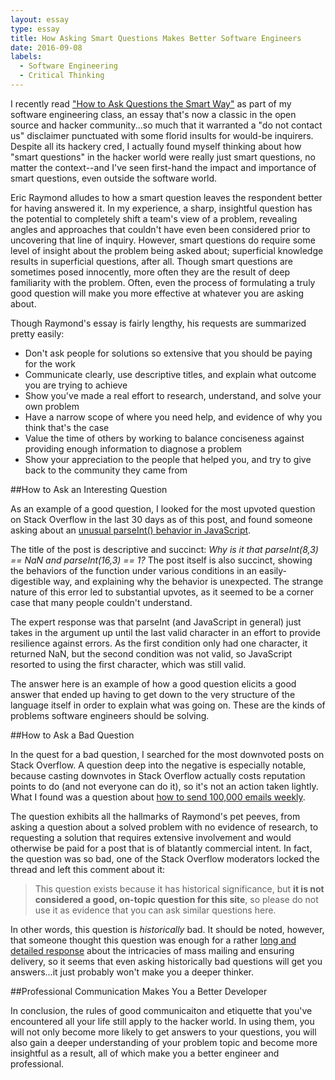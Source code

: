 ```yaml
---
layout: essay
type: essay
title: How Asking Smart Questions Makes Better Software Engineers
date: 2016-09-08
labels:
  - Software Engineering
  - Critical Thinking
---
```


I recently read ["How to Ask Questions the Smart Way"](http://www.catb.org/esr/faqs/smart-questions.html) as part of my software engineering class, an essay that's now a classic in the open source and hacker community...so much that it warranted a "do not contact us" disclaimer punctuated with some florid insults for would-be inquirers. Despite all its hackery cred, I actually found myself thinking about how "smart questions" in the hacker world were really just smart questions, no matter the context--and I've seen first-hand the impact and importance of smart questions, even outside the software world.

Eric Raymond alludes to how a smart question leaves the respondent better for having answered it. In my experience, a sharp, insightful question has the potential to completely shift a team's view of a problem, revealing angles and approaches that couldn't have even been considered prior to uncovering that line of inquiry. However, smart questions do require some level of insight about the problem being asked about; superficial knowledge results in superficial questions, after all. Though smart questions are sometimes posed innocently, more often they are the result of deep familiarity with the problem. Often, even the process of formulating a truly good question will make you more effective at whatever you are asking about. 

Though Raymond's essay is fairly lengthy, his requests are summarized pretty easily:
- Don't ask people for solutions so extensive that you should be paying for the work
- Communicate clearly, use descriptive titles, and explain what outcome you are trying to achieve
- Show you've made a real effort to research, understand, and solve your own problem
- Have a narrow scope of where you need help, and evidence of why you think that's the case
- Value the time of others by working to balance conciseness against providing enough information to diagnose a problem
- Show your appreciation to the people that helped you, and try to give back to the community they came from

##How to Ask an Interesting Question

As an example of a good question, I looked for the most upvoted question on Stack Overflow in the last 30 days as of this post, and found someone asking about an [unusual parseInt() behavior in JavaScript](http://stackoverflow.com/questions/39147108/why-is-it-that-parseint8-3-nan-and-parseint16-3-1).

The title of the post is descriptive and succinct: *Why is it that parseInt(8,3) == NaN and parseInt(16,3) == 1?* The post itself is also succinct, showing the behaviors of the function under various conditions in an easily-digestible way, and explaining why the behavior is unexpected. The strange nature of this error led to substantial upvotes, as it seemed to be a corner case that many people couldn't understand.

The expert response was that parseInt (and JavaScript in general) just takes in the argument up until the last valid character in an effort to provide resilience against errors. As the first condition only had one character, it returned NaN, but the second condition was not valid, so JavaScript resorted to using the first character, which was still valid.

The answer here is an example of how a good question elicits a good answer that ended up having to get down to the very structure of the language itself in order to explain what was going on. These are the kinds of problems software engineers should be solving.

##How to Ask a Bad Question

In the quest for a bad question, I searched for the most downvoted posts on Stack Overflow. A question deep into the negative is especially notable, because casting downvotes in Stack Overflow actually costs reputation points to do (and not everyone can do it), so it's not an action taken lightly. What I found was a question about [how to send 100,000 emails weekly](http://stackoverflow.com/questions/3905734/how-to-send-100-000-emails-weekly).

The question exhibits all the hallmarks of Raymond's pet peeves, from asking a question about a solved problem with no evidence of research, to requesting a solution that requires extensive involvement and would otherwise be paid for a post that is of blatantly commercial intent. In fact, the question was so bad, one of the Stack Overflow moderators locked the thread and left this comment about it:

> This question exists because it has historical significance, but **it is not considered a good, on-topic question for this site**, so please do not use it as evidence that you can ask similar questions here. 

In other words, this question is *historically* bad. It should be noted, however, that someone thought this question was enough for a rather [long and detailed response](http://stackoverflow.com/a/3905805/4957881) about the intricacies of mass mailing and ensuring delivery, so it seems that even asking historically bad questions will get you answers...it just probably won't make you a deeper thinker.

##Professional Communication Makes You a Better Developer

In conclusion, the rules of good communicaiton and etiquette that you've encountered all your life still apply to the hacker world. In using them, you will not only become more likely to get answers to your questions, you will also gain a deeper understanding of your problem topic and become more insightful as a result, all of which make you a better engineer and professional.

